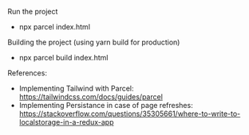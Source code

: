 Run the project
- npx parcel index.html

Building the project (using yarn build for production)
- npx parcel build index.html

References:
- Implementing Tailwind with Parcel: https://tailwindcss.com/docs/guides/parcel
- Implementing Persistance in case of page refreshes: https://stackoverflow.com/questions/35305661/where-to-write-to-localstorage-in-a-redux-app
